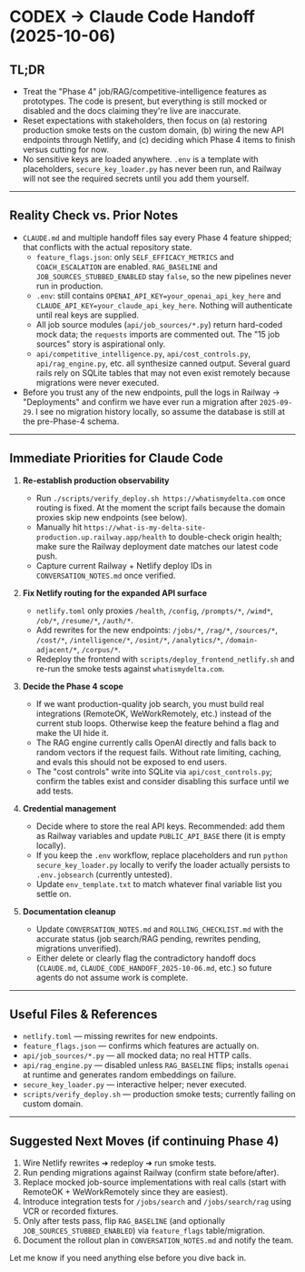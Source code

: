 # CODEX → Claude Code Handoff (2025-10-06)

## TL;DR
- Treat the "Phase 4" job/RAG/competitive-intelligence features as prototypes. The code is present, but everything is still mocked or disabled and the docs claiming they're live are inaccurate.
- Reset expectations with stakeholders, then focus on (a) restoring production smoke tests on the custom domain, (b) wiring the new API endpoints through Netlify, and (c) deciding which Phase 4 items to finish versus cutting for now.
- No sensitive keys are loaded anywhere. `.env` is a template with placeholders, `secure_key_loader.py` has never been run, and Railway will not see the required secrets until you add them yourself.

---

## Reality Check vs. Prior Notes
- `CLAUDE.md` and multiple handoff files say every Phase 4 feature shipped; that conflicts with the actual repository state.
  - `feature_flags.json`: only `SELF_EFFICACY_METRICS` and `COACH_ESCALATION` are enabled. `RAG_BASELINE` and `JOB_SOURCES_STUBBED_ENABLED` stay `false`, so the new pipelines never run in production.
  - `.env`: still contains `OPENAI_API_KEY=your_openai_api_key_here` and `CLAUDE_API_KEY=your_claude_api_key_here`. Nothing will authenticate until real keys are supplied.
  - All job source modules (`api/job_sources/*.py`) return hard-coded mock data; the `requests` imports are commented out. The "15 job sources" story is aspirational only.
  - `api/competitive_intelligence.py`, `api/cost_controls.py`, `api/rag_engine.py`, etc. all synthesize canned output. Several guard rails rely on SQLite tables that may not even exist remotely because migrations were never executed.
- Before you trust any of the new endpoints, pull the logs in Railway → "Deployments" and confirm we have ever run a migration after `2025-09-29`. I see no migration history locally, so assume the database is still at the pre-Phase-4 schema.

---

## Immediate Priorities for Claude Code
1. **Re-establish production observability**
   - Run `./scripts/verify_deploy.sh https://whatismydelta.com` once routing is fixed. At the moment the script fails because the domain proxies skip new endpoints (see below).
   - Manually hit `https://what-is-my-delta-site-production.up.railway.app/health` to double-check origin health; make sure the Railway deployment date matches our latest code push.
   - Capture current Railway + Netlify deploy IDs in `CONVERSATION_NOTES.md` once verified.

2. **Fix Netlify routing for the expanded API surface**
   - `netlify.toml` only proxies `/health`, `/config`, `/prompts/*`, `/wimd*`, `/ob/*`, `/resume/*`, `/auth/*`.
   - Add rewrites for the new endpoints: `/jobs/*`, `/rag/*`, `/sources/*`, `/cost/*`, `/intelligence/*`, `/osint/*`, `/analytics/*`, `/domain-adjacent/*`, `/corpus/*`.
   - Redeploy the frontend with `scripts/deploy_frontend_netlify.sh` and re-run the smoke tests against `whatismydelta.com`.

3. **Decide the Phase 4 scope**
   - If we want production-quality job search, you must build real integrations (RemoteOK, WeWorkRemotely, etc.) instead of the current stub loops. Otherwise keep the feature behind a flag and make the UI hide it.
   - The RAG engine currently calls OpenAI directly and falls back to random vectors if the request fails. Without rate limiting, caching, and evals this should not be exposed to end users.
   - The "cost controls" write into SQLite via `api/cost_controls.py`; confirm the tables exist and consider disabling this surface until we add tests.

4. **Credential management**
   - Decide where to store the real API keys. Recommended: add them as Railway variables and update `PUBLIC_API_BASE` there (it is empty locally).
   - If you keep the `.env` workflow, replace placeholders and run `python secure_key_loader.py` locally to verify the loader actually persists to `.env.jobsearch` (currently untested).
   - Update `env_template.txt` to match whatever final variable list you settle on.

5. **Documentation cleanup**
   - Update `CONVERSATION_NOTES.md` and `ROLLING_CHECKLIST.md` with the accurate status (job search/RAG pending, rewrites pending, migrations unverified).
   - Either delete or clearly flag the contradictory handoff docs (`CLAUDE.md`, `CLAUDE_CODE_HANDOFF_2025-10-06.md`, etc.) so future agents do not assume work is complete.

---

## Useful Files & References
- `netlify.toml` — missing rewrites for new endpoints.
- `feature_flags.json` — confirms which features are actually on.
- `api/job_sources/*.py` — all mocked data; no real HTTP calls.
- `api/rag_engine.py` — disabled unless `RAG_BASELINE` flips; installs `openai` at runtime and generates random embeddings on failure.
- `secure_key_loader.py` — interactive helper; never executed.
- `scripts/verify_deploy.sh` — production smoke tests; currently failing on custom domain.

---

## Suggested Next Moves (if continuing Phase 4)
1. Wire Netlify rewrites ➜ redeploy ➜ run smoke tests.
2. Run pending migrations against Railway (confirm state before/after).
3. Replace mocked job-source implementations with real calls (start with RemoteOK + WeWorkRemotely since they are easiest).
4. Introduce integration tests for `/jobs/search` and `/jobs/search/rag` using VCR or recorded fixtures.
5. Only after tests pass, flip `RAG_BASELINE` (and optionally `JOB_SOURCES_STUBBED_ENABLED`) via `feature_flags` table/migration.
6. Document the rollout plan in `CONVERSATION_NOTES.md` and notify the team.

Let me know if you need anything else before you dive back in.
